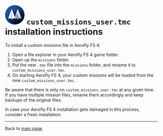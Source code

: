 # ![](favicon-64x64.png) `custom_missions_user.tmc` installation instructions

To install a custom missions file in Aerofly FS 4:

1. Open a file explorer in your Aerofly FS 4 game folder.
2. Open up the `missions` folder.
3. Put the new `.tmc` file into the `missions` folder,
   and rename it to `custom_missions_user.tmc`.
4. On starting Aerofly FS 4, your custom missions will be loaded from the
   new `custom_missions_user.tmc`.

Be aware that there is only on `custom_missions_user.tmc` at any given time.
If you have multiple mission files, rename them accordingly and keep backups of the original files.

In case your Aerofly FS 4 installation gets damaged in this process, consider
a fresh installation.

---

Back to [main page](../README.md)
